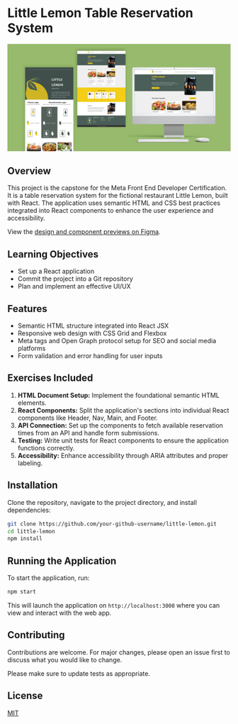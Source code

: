 
# Little Lemon Table Reservation System
![](./public/mockup-little-lemon.jpg)

## Overview

This project is the capstone for the Meta Front End Developer Certification. It is a table reservation system for the fictional restaurant Little Lemon, built with React. The application uses semantic HTML and CSS best practices integrated into React components to enhance the user experience and accessibility.

View the [design and component previews on Figma](https://www.figma.com/design/GqVOKP4tg1LIic2D6K2Oz4/Certification-Meta-Project?node-id=14-360&t=PjrMfE4K76iX1PtD-1).

## Learning Objectives

- Set up a React application
- Commit the project into a Git repository
- Plan and implement an effective UI/UX

## Features

- Semantic HTML structure integrated into React JSX
- Responsive web design with CSS Grid and Flexbox
- Meta tags and Open Graph protocol setup for SEO and social media platforms
- Form validation and error handling for user inputs

## Exercises Included

1. **HTML Document Setup:** Implement the foundational semantic HTML elements.
2. **React Components:** Split the application's sections into individual React components like Header, Nav, Main, and Footer.
3. **API Connection:** Set up the components to fetch available reservation times from an API and handle form submissions.
4. **Testing:** Write unit tests for React components to ensure the application functions correctly.
5. **Accessibility:** Enhance accessibility through ARIA attributes and proper labeling.

## Installation

Clone the repository, navigate to the project directory, and install dependencies:

```bash
git clone https://github.com/your-github-username/little-lemon.git
cd little-lemon
npm install
```

## Running the Application

To start the application, run:

```bash
npm start
```

This will launch the application on `http://localhost:3000` where you can view and interact with the web app.

## Contributing

Contributions are welcome. For major changes, please open an issue first to discuss what you would like to change.

Please make sure to update tests as appropriate.

## License

[MIT](https://choosealicense.com/licenses/mit/)
